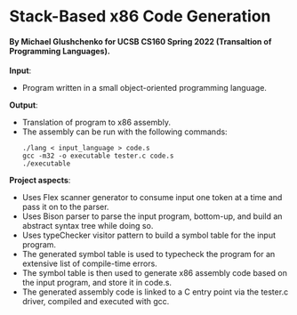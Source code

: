 # Stack-Based x86 Code Generation
#### By Michael Glushchenko for UCSB CS160 Spring 2022 (Transaltion of Programming Languages).

**Input**:
  - Program written in a small object-oriented programming language.

**Output**:
  - Translation of program to x86 assembly.
  - The assembly can be run with the following commands:
    ~~~
    ./lang < input_language > code.s
    gcc -m32 -o executable tester.c code.s
    ./executable
    ~~~

**Project aspects**:
  - Uses Flex scanner generator to consume input one token at a time and pass it on to the parser.
  - Uses Bison parser to parse the input program, bottom-up, and build an abstract syntax tree while doing so.
  - Uses typeChecker visitor pattern to build a symbol table for the input program.
  - The generated symbol table is used to typecheck the program for an extensive list of compile-time errors.
  - The symbol table is then used to generate x86 assembly code based on the input program, and store it in code.s.
  - The generated assembly code is linked to a C entry point via the tester.c driver, compiled and executed with gcc.
